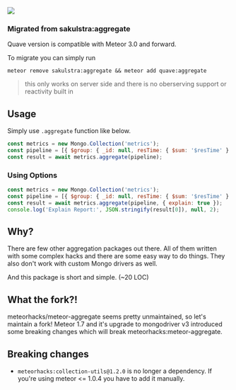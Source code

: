 [![](https://api.travis-ci.org/meteorhacks/meteor-aggregate.svg)](https://travis-ci.org/meteorhacks/meteor-aggregate)

### Migrated from sakulstra:aggregate
Quave version is compatible with Meteor 3.0 and forward.

To migrate you can simply run

```shell
meteor remove sakulstra:aggregate && meteor add quave:aggregate
```

> this only works on server side and there is no oberserving support or reactivity built in

## Usage

Simply use `.aggregate` function like below.

```js
const metrics = new Mongo.Collection('metrics');
const pipeline = [{ $group: { _id: null, resTime: { $sum: '$resTime' } } }];
const result = await metrics.aggregate(pipeline);
```

### Using Options

```js
const metrics = new Mongo.Collection('metrics');
const pipeline = [{ $group: { _id: null, resTime: { $sum: '$resTime' } } }];
const result = await metrics.aggregate(pipeline, { explain: true });
console.log('Explain Report:', JSON.stringify(result[0]), null, 2);
```

## Why?

There are few other aggregation packages out there. All of them written with some complex hacks and there are some easy way to do things.
They also don't work with custom Mongo drivers as well.

And this package is short and simple. (~20 LOC)

## What the fork?!

meteorhacks/meteor-aggregate seems pretty unmaintained, so let's maintain a fork!
Meteor 1.7 and it's upgrade to mongodriver v3 introduced some breaking changes which will break meteorhacks:meteor-aggregate.

## Breaking changes

- `meteorhacks:collection-utils@1.2.0` is no longer a dependency. If you're using meteor <= 1.0.4 you have to add it manually.
